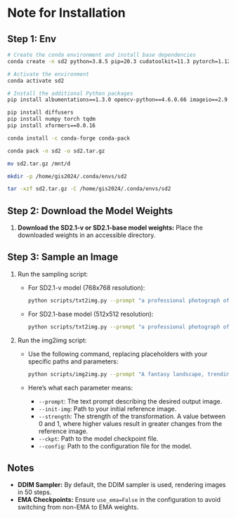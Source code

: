 # Note for Installation

## Step 1: Env

```bash
# Create the conda environment and install base dependencies
conda create -n sd2 python=3.8.5 pip=20.3 cudatoolkit=11.3 pytorch=1.12.1 torchvision=0.13.1 numpy=1.23.1 -c pytorch -c defaults

# Activate the environment
conda activate sd2

# Install the additional Python packages
pip install albumentations==1.3.0 opencv-python==4.6.0.66 imageio==2.9.0 imageio-ffmpeg==0.4.2 pytorch-lightning==1.4.2 omegaconf==2.1.1 test-tube>=0.7.5 streamlit==1.12.1 einops==0.3.0 transformers==4.19.2 webdataset==0.2.5 kornia==0.6 open_clip_torch==2.0.2 invisible-watermark>=0.1.5 streamlit-drawable-canvas==0.8.0 torchmetrics==0.6.0

pip install diffusers
pip install numpy torch tqdm
pip install xformers==0.0.16

conda install -c conda-forge conda-pack

conda pack -n sd2 -o sd2.tar.gz

mv sd2.tar.gz /mnt/d

mkdir -p /home/gis2024/.conda/envs/sd2

tar -xzf sd2.tar.gz -C /home/gis2024/.conda/envs/sd2
```

## Step 2: Download the Model Weights

1. **Download the SD2.1-v or SD2.1-base model weights:** Place the downloaded weights in an accessible directory.

## Step 3: Sample an Image

1. Run the sampling script:

   - For SD2.1-v model (768x768 resolution):

     ```sh
     python scripts/txt2img.py --prompt "a professional photograph of an astronaut riding a horse" --ckpt <path/to/768model.ckpt> --config configs/stable-diffusion/v2-inference-v.yaml --H 768 --W 768
     ```

   - For SD2.1-base model (512x512 resolution):

     ```sh
     python scripts/txt2img.py --prompt "a professional photograph of an astronaut riding a horse" --ckpt <path/to/model.ckpt> --config <path/to/config.yaml>
     ```

2. Run the img2img script:

   - Use the following command, replacing placeholders with your specific paths and parameters:

     ```sh
     python scripts/img2img.py --prompt "A fantasy landscape, trending on artstation" --init-img <path-to-img.jpg> --strength 0.8 --ckpt <path/to/model.ckpt> --config configs/stable-diffusion/v2-inference-v.yaml
     ```

   - Here’s what each parameter means:
     - `--prompt`: The text prompt describing the desired output image.
     - `--init-img`: Path to your initial reference image.
     - `--strength`: The strength of the transformation. A value between 0 and 1, where higher values result in greater changes from the reference image.
     - `--ckpt`: Path to the model checkpoint file.
     - `--config`: Path to the configuration file for the model.

## Notes

- **DDIM Sampler:** By default, the DDIM sampler is used, rendering images in 50 steps.
- **EMA Checkpoints:** Ensure `use_ema=False` in the configuration to avoid switching from non-EMA to EMA weights.
